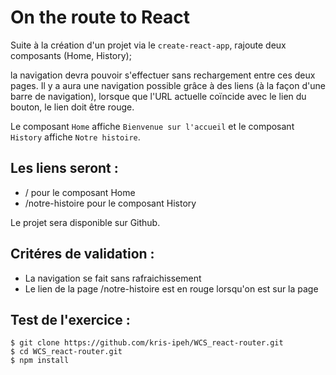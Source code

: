 # On the route to React 

Suite à la création d'un projet via le `` create-react-app ``, rajoute deux composants (Home, History); 

la navigation devra pouvoir s'effectuer sans rechargement entre ces deux pages. Il y a aura une navigation possible grâce à des liens (à la façon d'une barre de navigation), lorsque que l'URL actuelle coïncide avec le lien du bouton, le lien doit être rouge.

Le composant  `` Home ``  affiche `` Bienvenue sur l'accueil `` et le composant `` History `` affiche `` Notre histoire ``.


## Les liens seront :

* / pour le composant Home
* /notre-histoire pour le composant History


Le projet sera disponible sur Github.

## Critéres de validation :

* La navigation se fait sans rafraichissement
* Le lien de la page /notre-histoire est en rouge lorsqu'on est sur la page

## Test de l'exercice :

    $ git clone https://github.com/kris-ipeh/WCS_react-router.git
    $ cd WCS_react-router.git
    $ npm install

